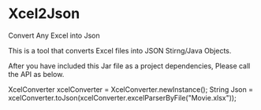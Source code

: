 # Xcel2Json
Convert Any Excel into Json

This is a tool that converts Excel files into JSON Stirng/Java Objects.

After you have included this Jar file as a project dependencies, Please call the API as below.

  XcelConverter xcelConverter = XcelConverter.newInstance();
  String Json = xcelConverter.toJson(xcelConverter.excelParserByFile("Movie.xlsx")); 
